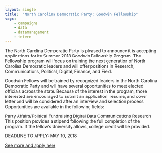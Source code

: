 ```yaml
---
layout: single
title:  "North Carolina Democratic Party: Goodwin Fellowship"
tags: 
    - campaigns
    - data
    - datamanagement
    - intern
---
```


The North Carolina Democratic Party is pleased to announce it is accepting applications for its Summer 2018 Goodwin Fellowship Program. The Fellowship program will focus on training the next generation of North Carolina Democratic leaders and will offer positions in Research, Communications, Political, Digital, Finance, and Field.

Goodwin Fellows will be trained by recognized leaders in the North Carolina Democratic Party and will have several opportunities to meet elected officials across the state. Because of the interest in the program, those interested are encouraged to submit an application, resume, and cover letter and will be considered after an interview and selection process. Opportunities are available in the following fields:

Party Affairs/Political
Fundraising
Digital
Data
Communications
Research
This position provides a stipend following the full completion of the program. If the fellow’s University allows, college credit will be provided.

DEADLINE TO APPLY: MAY 10, 2018

[See more and apply here](https://www.ncdp.org/fellowship/)
